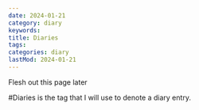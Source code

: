 ```yaml
---
date: 2024-01-21
category: diary
keywords: 
title: Diaries
tags:
categories: diary
lastMod: 2024-01-21
---
```

Flesh out this page later

#Diaries is the tag that I will use to denote a diary entry.
